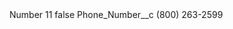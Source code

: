 <?xml version="1.0" encoding="UTF-8"?>
<CustomMetadata xmlns="http://soap.sforce.com/2006/04/metadata" xmlns:xsi="http://www.w3.org/2001/XMLSchema-instance" xmlns:xsd="http://www.w3.org/2001/XMLSchema">
    <label>Number 11</label>
    <protected>false</protected>
    <values>
        <field>Phone_Number__c</field>
        <value xsi:type="xsd:string">(800) 263-2599</value>
    </values>
</CustomMetadata>
